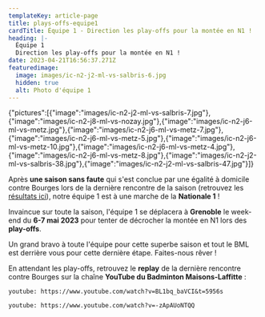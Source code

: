 ```yaml
---
templateKey: article-page
title: plays-offs-equipe1
cardTitle: Équipe 1 - Direction les play-offs pour la montée en N1 !
heading: |-
  Équipe 1
  Direction les play-offs pour la montée en N1 !
date: 2023-04-21T16:56:37.271Z
featuredimage:
  image: images/ic-n2-j2-ml-vs-salbris-6.jpg
  hidden: true
  alt: Photo d'équipe 1
---
```

<gallery>{"pictures":[{"image":"images/ic-n2-j2-ml-vs-salbris-7.jpg"},{"image":"images/ic-n2-j8-ml-vs-nozay.jpg"},{"image":"images/ic-n2-j6-ml-vs-metz.jpg"},{"image":"images/ic-n2-j6-ml-vs-metz-7.jpg"},{"image":"images/ic-n2-j6-ml-vs-metz-5.jpg"},{"image":"images/ic-n2-j6-ml-vs-metz-10.jpg"},{"image":"images/ic-n2-j6-ml-vs-metz-4.jpg"},{"image":"images/ic-n2-j6-ml-vs-metz-8.jpg"},{"image":"images/ic-n2-j2-ml-vs-salbris-38.jpg"},{"image":"images/ic-n2-j2-ml-vs-salbris-47.jpg"}]}</gallery>

Après **une saison sans faute** qui s'est conclue par une égalité à domicile contre Bourges lors de la dernière rencontre de la saison (retrouvez les [résultats ici](https://badml.com/results/2023-04-15-16-00-interclub-equipe-1/)), notre équipe 1 est à une marche de la **Nationale 1** !

Invaincue sur toute la saison, l'équipe 1 se déplacera à **Grenoble** le week-end du **6-7 mai 2023** pour tenter de décrocher la montée en N1 lors des **play-offs**.

Un grand bravo à toute l'équipe pour cette superbe saison et tout le BML est derrière vous pour cette dernière étape. Faites-nous rêver !

En attendant les play-offs, retrouvez le **replay** de la dernière rencontre contre Bourges sur la chaîne **YouTube du Badminton Maisons-Laffitte** :

`youtube: https://www.youtube.com/watch?v=BL1bq_baVCI&t=5956s`

`youtube: https://www.youtube.com/watch?v=-zApAUoNTQQ`